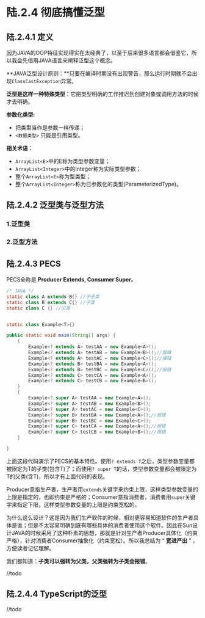# 陆.2.4 彻底搞懂泛型

## 陆.2.4.1 定义

因为JAVA的OOP特征实现得实在太经典了，以至于后来很多语言都会借鉴它，所以我会先借用JAVA语言来阐释泛型这个概念。

**JAVA泛型设计原则：**只要在编译时期没有出现警告，那么运行时期就不会出现`ClassCastException`异常。

**泛型是这样一种特殊类型**：它把类型明确的工作推迟到创建对象或调用方法的时候才去明确。

**参数化类型:**

* 把类型当作是参数一样传递；
* `<数据类型>` 只能是引用类型。

**相关术语：**

* `ArrayList<E>`中的E称为类型参数变量；
* `ArrayList<Integer>`中的Integer称为实际类型参数；
* 整个`ArrayList<E>`称为型类型；
* 整个`ArrayList<Integer>`称为已参数化的类型\(ParameterizedType\)。

## 陆.2.4.2 泛型类与泛型方法

### 1.泛型类

### 2.泛型方法

## 陆.2.4.3 PECS

PECS全称是 **Producer Extends, Consumer Super**。

```java
/* JAVA */
static class A extends B{} //子子类
static class B extends C{} //子类
static class C {} //父类


static class Example<T>{}

public static void main(String[] args) {
    {
        Example<? extends A> testAA = new Example<A>();
        Example<? extends A> testAB = new Example<B>();//报错
        Example<? extends A> testAC = new Example<C>();//报错
        Example<? extends B> testBA = new Example<A>();
        Example<? extends B> testBC = new Example<C>();//报错
        Example<? extends C> testCA = new Example<A>();
        Example<? extends C> testCB = new Example<B>();
    }
    {
        Example<? super A> testAA = new Example<A>();
        Example<? super A> testAB = new Example<B>();
        Example<? super A> testAC = new Example<C>();
        Example<? super B> testBA = new Example<A>();//报错
        Example<? super B> testBC = new Example<C>();
        Example<? super C> testCA = new Example<A>();//报错
        Example<? super C> testCB = new Example<B>();//报错
    }

}
```

上面这段代码演示了PECS的基本特性。使用`? extends T`之后，类型参数变量都被限定为T的子类\(包含T\)了；而使用`? super T`的话，类型参数变量都会被限定为T的父类\(含T\)，所以才有上面代码的表现。

Producer意指生产者，生产者用`extends`关键字来约束上限，这样类型参数变量的上限是指定的，也即约束是严格的；Consumer意指消费者，消费者用`super`关键字来指定下限，这样类型参数变量的上限是约束宽松的。

为什么这么设计？这是因为我们生产软件的时候，相对更容易知道软件的生产者具体是谁；但是不太容易明确到底有哪些具体的消费者使用这个软件。因此在Sun设计JAVA的时候采用了这种朴素的思想，那就是针对生产者Producer具体化（约束严格），针对消费者Consumer抽象化（约束宽松）。所以我总结为 “ **宽进严出** ” ，方便读者记忆理解。

我们都知道：**子类可以强转为父类，父类强转为子类会报错**。

//todo

## 陆.2.4.4 TypeScript的泛型

//todo

